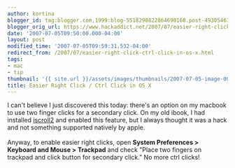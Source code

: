 ```yaml
---
author: kortina
blogger_id: tag:blogger.com,1999:blog-5518298822864690168.post-4930546106813819373
blogger_orig_url: https://www.hackaddict.net/2007/07/easier-right-click-ctrl-click-in-os-x.html
date: '2007-07-05T09:50:00.000-04:00'
layout: post
modified_time: '2007-07-05T09:59:31.532-04:00'
redirect_from: /2007/07/easier-right-click-ctrl-click-in-os-x.html
tags:
- mac
- tip
thumbnail: '{{ site.url }}/assets/images/thumbnails/2007-07-05-image-0000.png'
title: Easier Right Click / Ctrl Click in OS X
---
```


I can't believe I just discovered this today: there's an option on my macbook to use two finger clicks for a secondary click.  On my old ibook, I had installed <a href="http://iscroll2.sourceforge.net/">iscroll2</a> and enabled this feature, but I always thought it was a hack and not something supported natively by apple.<br/><br/>Anyway, to enable easier right clicks, open <b>System Preferences &gt; Keyboard and Mouse &gt; Trackpad</b> and check "Place two fingers on trackpad and click button for secondary click." No more ctrl clicks!<br/><br/><br/><img alt="" border="0" id="BLOGGER_PHOTO_ID_5083710788539698898" src="{{ site.url }}/assets/images/2007-07-05-image-0000.png" style="display:block; margin:0px auto 10px; text-align:center; "/>